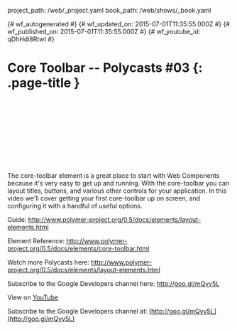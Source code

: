 project_path: /web/_project.yaml
book_path: /web/shows/_book.yaml

{# wf_autogenerated #}
{# wf_updated_on: 2015-07-01T11:35:55.000Z #}
{# wf_published_on: 2015-07-01T11:35:55.000Z #}
{# wf_youtube_id: qDhHdi8RtwI #}

# Core Toolbar  -- Polycasts #03 {: .page-title }


<div class="video-wrapper">
  <iframe class="devsite-embedded-youtube-video" data-video-id="qDhHdi8RtwI"
          data-autohide="1" data-showinfo="0" frameborder="0" allowfullscreen>
  </iframe>
</div>

The core-toolbar element is a great place to start with Web Components because it&#x27;s very easy to get up and running. With the core-toolbar you can layout titles, buttons, and various other controls for your application. In this video we&#x27;ll cover getting your first core-toolbar up on screen, and configuring it with a handful of useful options.

Guide: http://www.polymer-project.org/0.5/docs/elements/layout-elements.html

Element Reference: http://www.polymer-project.org/0.5/docs/elements/core-toolbar.html

Watch more Polycasts here: http://www.polymer-project.org/0.5/docs/elements/layout-elements.html

Subscribe to the Google Developers channel here: http://goo.gl/mQyv5L

View on [YouTube](https://youtu.be/qDhHdi8RtwI)

Subscribe to the Google Developers channel at: [http://goo.gl/mQyv5L](http://goo.gl/mQyv5L)
